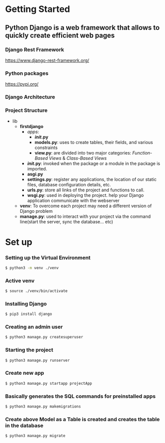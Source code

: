 # Getting Started

## Python Django is a web framework that allows to quickly create efficient web pages

### Django Rest Framework

https://www.django-rest-framework.org/

### Python packages

https://pypi.org/

### Django Architecture

### Project Structure

- lib
  - **firstdjango**
    - _apps_:
      - **_init_.py**
      - **models.py**: uses to create tables, their fields, and various constraints
      - **view.py**: are divided into two major categories: _Function-Based Views_ & _Class-Based Views_
    - **_init_.py**: invoked when the package or a module in the package is imported.
    - **asgi.py**
    - **settings.py**: register any applications, the location of our static files, database configuration details, etc.
    - **urls.py**: store all links of the project and functions to call.
    - **wsgi.py**: used in deploying the project. help your Django application communicate with the webserver
  - **venv**: To overcome each project may need a different version of Django problem
  - **manage.py**: used to interact with your project via the command line(start the server, sync the database… etc)

# Set up

### Setting up the Virtual Environment

```sh
$ python3 -m venv ./venv
```

### Active venv

```sh
$ source ./venv/bin/activate
```

### Installing Django

```sh
$ pip3 install django
```

### Creating an admin user

```sh
$ python3 manage.py createsuperuser
```

### Starting the project

```sh
$ python3 manage.py runserver
```

### Create new app

```sh
$ python3 manage.py startapp projectApp
```

### Basically generates the SQL commands for preinstalled apps

```sh
$ python3 manage.py makemigrations
```

### Create above Model as a Table is created and creates the table in the database

```sh
$ python3 manage.py migrate
```
